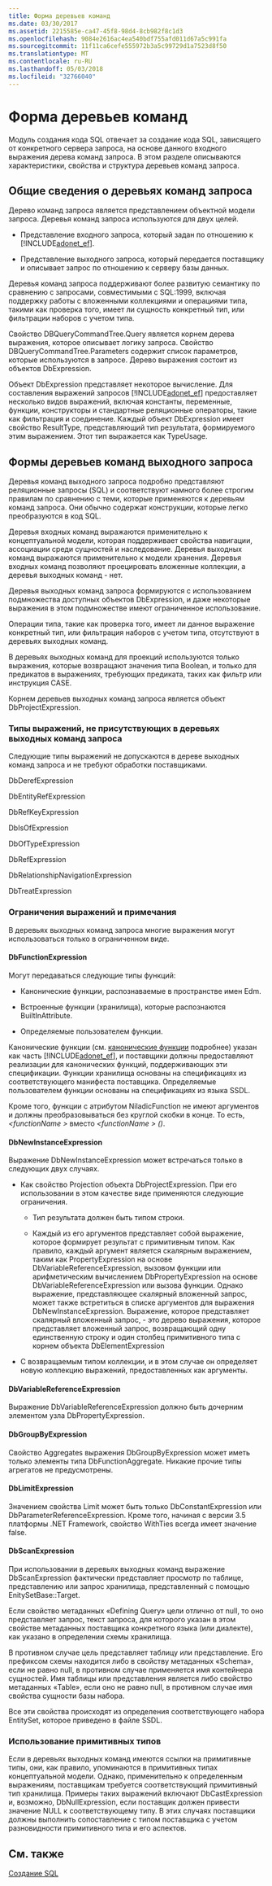 ```yaml
---
title: Форма деревьев команд
ms.date: 03/30/2017
ms.assetid: 2215585e-ca47-45f8-98d4-8cb982f8c1d3
ms.openlocfilehash: 9084e2616ac4ea540bdf755afd011d67a5c991fa
ms.sourcegitcommit: 11f11ca6cefe555972b3a5c99729d1a7523d8f50
ms.translationtype: MT
ms.contentlocale: ru-RU
ms.lasthandoff: 05/03/2018
ms.locfileid: "32766040"
---
```

# <a name="the-shape-of-the-command-trees"></a>Форма деревьев команд
Модуль создания кода SQL отвечает за создание кода SQL, зависящего от конкретного сервера запроса, на основе данного входного выражения дерева команд запроса. В этом разделе описываются характеристики, свойства и структура деревьев команд запроса.  
  
## <a name="query-command-trees-overview"></a>Общие сведения о деревьях команд запроса  
 Дерево команд запроса является представлением объектной модели запроса. Деревья команд запроса используются для двух целей.  
  
-   Представление входного запроса, который задан по отношению к [!INCLUDE[adonet_ef](../../../../../includes/adonet-ef-md.md)].  
  
-   Представление выходного запроса, который передается поставщику и описывает запрос по отношению к серверу базы данных.  
  
 Деревья команд запроса поддерживают более развитую семантику по сравнению с запросами, совместимыми с SQL:1999, включая поддержку работы с вложенными коллекциями и операциями типа, такими как проверка того, имеет ли сущность конкретный тип, или фильтрации наборов с учетом типа.  
  
 Свойство DBQueryCommandTree.Query является корнем дерева выражения, которое описывает логику запроса. Свойство DBQueryCommandTree.Parameters содержит список параметров, которые используются в запросе. Дерево выражения состоит из объектов DbExpression.  
  
 Объект DbExpression представляет некоторое вычисление. Для составления выражений запросов [!INCLUDE[adonet_ef](../../../../../includes/adonet-ef-md.md)] предоставляет несколько видов выражений, включая константы, переменные, функции, конструкторы и стандартные реляционные операторы, такие как фильтрация и соединение. Каждый объект DbExpression имеет свойство ResultType, представляющий тип результата, формируемого этим выражением. Этот тип выражается как TypeUsage.  
  
## <a name="shapes-of-the-output-query-command-tree"></a>Формы деревьев команд выходного запроса  
 Деревья команд выходного запроса подробно представляют реляционные запросы (SQL) и соответствуют намного более строгим правилам по сравнению с теми, которые применяются к деревьям команд запроса. Они обычно содержат конструкции, которые легко преобразуются в код SQL.  
  
 Деревья входных команд выражаются применительно к концептуальной модели, которая поддерживает свойства навигации, ассоциации среди сущностей и наследование. Деревья выходных команд выражаются применительно к модели хранения. Деревья входных команд позволяют проецировать вложенные коллекции, а деревья выходных команд - нет.  
  
 Деревья выходных команд запроса формируются с использованием подмножества доступных объектов DbExpression, и даже некоторые выражения в этом подмножестве имеют ограниченное использование.  
  
 Операции типа, такие как проверка того, имеет ли данное выражение конкретный тип, или фильтрация наборов с учетом типа, отсутствуют в деревьях выходных команд.  
  
 В деревьях выходных команд для проекций используются только выражения, которые возвращают значения типа Boolean, и только для предикатов в выражениях, требующих предиката, таких как фильтр или инструкция CASE.  
  
 Корнем деревьев выходных команд запроса является объект DbProjectExpression.  
  
### <a name="expression-types-not-present-in-output-query-command-trees"></a>Типы выражений, не присутствующих в деревьях выходных команд запроса  
 Следующие типы выражений не допускаются в дереве выходных команд запроса и не требуют обработки поставщиками.  
  
 DbDerefExpression  
  
 DbEntityRefExpression  
  
 DbRefKeyExpression  
  
 DbIsOfExpression  
  
 DbOfTypeExpression  
  
 DbRefExpression  
  
 DbRelationshipNavigationExpression  
  
 DbTreatExpression  
  
### <a name="expression-restrictions-and-notes"></a>Ограничения выражений и примечания  
 В деревьях выходных команд запроса многие выражения могут использоваться только в ограниченном виде.  
  
#### <a name="dbfunctionexpression"></a>DbFunctionExpression  
 Могут передаваться следующие типы функций:  
  
-   Канонические функции, распознаваемые в пространстве имен Edm.  
  
-   Встроенные функции (хранилища), которые распознаются BuiltInAttribute.  
  
-   Определяемые пользователем функции.  
  
 Канонические функции (см. [канонические функции](../../../../../docs/framework/data/adonet/ef/language-reference/canonical-functions.md) подробнее) указан как часть [!INCLUDE[adonet_ef](../../../../../includes/adonet-ef-md.md)], и поставщики должны предоставляют реализации для канонических функций, поддерживающих эти спецификации. Функции хранилища основаны на спецификациях из соответствующего манифеста поставщика. Определяемые пользователем функции основаны на спецификациях из языка SSDL.  
  
 Кроме того, функции с атрибутом NiladicFunction не имеют аргументов и должны преобразовываться без круглой скобки в конце.  То есть,  *\<functionName >* вместо  *\<functionName > ()*.  
  
#### <a name="dbnewinstanceexpression"></a>DbNewInstanceExpression  
 Выражение DbNewInstanceExpression может встречаться только в следующих двух случаях.  
  
-   Как свойство Projection объекта DbProjectExpression.  При его использовании в этом качестве виде применяются следующие ограничения.  
  
    -   Тип результата должен быть типом строки.  
  
    -   Каждый из его аргументов представляет собой выражение, которое формирует результат с примитивным типом. Как правило, каждый аргумент является скалярным выражением, таким как PropertyExpression на основе DbVariableReferenceExpression, вызовом функции или арифметическим вычислением DbPropertyExpression на основе DbVariableReferenceExpression или вызова функции. Однако выражение, представляющее скалярный вложенный запрос, может также встретиться в списке аргументов для выражения DbNewInstanceExpression. Выражение, которое представляет скалярный вложенный запрос, - это дерево выражения, которое представляет вложенный запрос, возвращающий одну единственную строку и один столбец примитивного типа с корнем объекта DbElementExpression  
  
-   С возвращаемым типом коллекции, и в этом случае он определяет новую коллекцию выражений, предоставленных как аргументы.  
  
#### <a name="dbvariablereferenceexpression"></a>DbVariableReferenceExpression  
 Выражение DbVariableReferenceExpression должно быть дочерним элементом узла DbPropertyExpression.  
  
#### <a name="dbgroupbyexpression"></a>DbGroupByExpression  
 Свойство Aggregates выражения DbGroupByExpression может иметь только элементы типа DbFunctionAggregate. Никакие прочие типы агрегатов не предусмотрены.  
  
#### <a name="dblimitexpression"></a>DbLimitExpression  
 Значением свойства Limit может быть только DbConstantExpression или DbParameterReferenceExpression. Кроме того, начиная с версии 3.5 платформы .NET Framework, свойство WithTies всегда имеет значение false.  
  
#### <a name="dbscanexpression"></a>DbScanExpression  
 При использовании в деревьях выходных команд выражение DbScanExpression фактически представляет просмотр по таблице, представлению или запрос хранилища, представленный с помощью EnitySetBase::Target.  
  
 Если свойство метаданных «Defining Query» цели отлично от null, то оно представляет запрос, текст запроса, для которого указан в этом свойстве метаданных поставщика конкретного языка (или диалекте), как указано в определении схемы хранилища.  
  
 В противном случае цель представляет таблицу или представление. Его префиксом схемы находится либо в свойству метаданных «Schema», если не равно null, в противном случае применяется имя контейнера сущностей.  Имя таблицы или представления является либо свойство метаданных «Table», если оно не равно null, в противном случае имя свойства сущности базы набора.  
  
 Все эти свойства происходят из определения соответствующего набора EntitySet, которое приведено в файле SSDL.  
  
### <a name="using-primitive-types"></a>Использование примитивных типов  
 Если в деревьях выходных команд имеются ссылки на примитивные типы, они, как правило, упоминаются в примитивных типах концептуальной модели. Однако, применительно к определенным выражениям, поставщикам требуется соответствующий примитивный тип хранилища. Примеры таких выражений включают DbCastExpression и, возможно, DbNullExpression, если поставщик должен привести значение NULL к соответствующему типу. В этих случаях поставщики должны выполнить сопоставление с типом поставщика с учетом разновидности примитивного типа и его аспектов.  
  
## <a name="see-also"></a>См. также  
 [Создание SQL](../../../../../docs/framework/data/adonet/ef/sql-generation.md)
